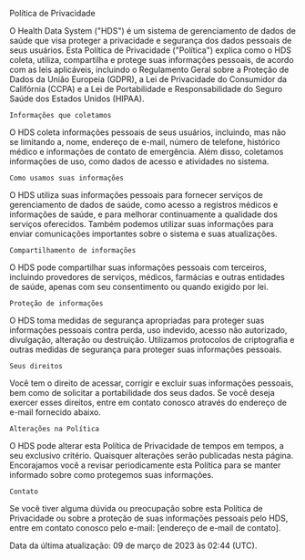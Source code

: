 Política de Privacidade

O Health Data System ("HDS") é um sistema de gerenciamento de dados de saúde que visa proteger a privacidade e segurança dos dados pessoais de seus usuários. Esta Política de Privacidade ("Política") explica como o HDS coleta, utiliza, compartilha e protege suas informações pessoais, de acordo com as leis aplicáveis, incluindo o Regulamento Geral sobre a Proteção de Dados da União Europeia (GDPR), a Lei de Privacidade do Consumidor da Califórnia (CCPA) e a Lei de Portabilidade e Responsabilidade do Seguro Saúde dos Estados Unidos (HIPAA).

    Informações que coletamos

O HDS coleta informações pessoais de seus usuários, incluindo, mas não se limitando a, nome, endereço de e-mail, número de telefone, histórico médico e informações de contato de emergência. Além disso, coletamos informações de uso, como dados de acesso e atividades no sistema.

    Como usamos suas informações

O HDS utiliza suas informações pessoais para fornecer serviços de gerenciamento de dados de saúde, como acesso a registros médicos e informações de saúde, e para melhorar continuamente a qualidade dos serviços oferecidos. Também podemos utilizar suas informações para enviar comunicações importantes sobre o sistema e suas atualizações.

    Compartilhamento de informações

O HDS pode compartilhar suas informações pessoais com terceiros, incluindo provedores de serviços, médicos, farmácias e outras entidades de saúde, apenas com seu consentimento ou quando exigido por lei.

    Proteção de informações

O HDS toma medidas de segurança apropriadas para proteger suas informações pessoais contra perda, uso indevido, acesso não autorizado, divulgação, alteração ou destruição. Utilizamos protocolos de criptografia e outras medidas de segurança para proteger suas informações pessoais.

    Seus direitos

Você tem o direito de acessar, corrigir e excluir suas informações pessoais, bem como de solicitar a portabilidade dos seus dados. Se você deseja exercer esses direitos, entre em contato conosco através do endereço de e-mail fornecido abaixo.

    Alterações na Política

O HDS pode alterar esta Política de Privacidade de tempos em tempos, a seu exclusivo critério. Quaisquer alterações serão publicadas nesta página. Encorajamos você a revisar periodicamente esta Política para se manter informado sobre como protegemos suas informações.

    Contato

Se você tiver alguma dúvida ou preocupação sobre esta Política de Privacidade ou sobre a proteção de suas informações pessoais pelo HDS, entre em contato conosco pelo e-mail: [endereço de e-mail de contato].

Data da última atualização: 09 de março de 2023 às 02:44 (UTC).

